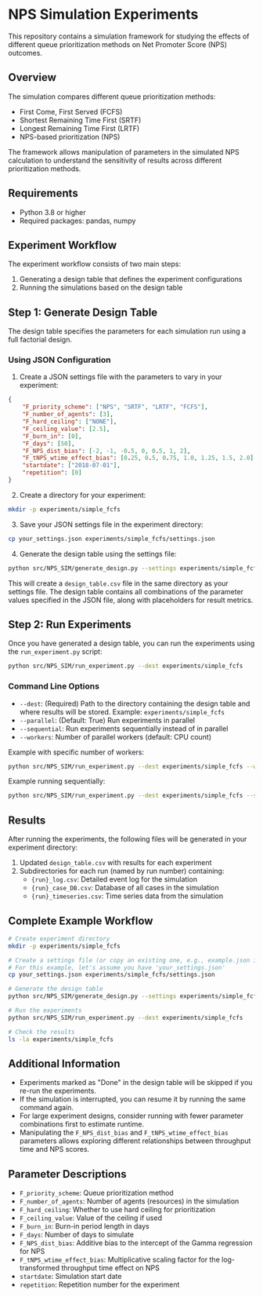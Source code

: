# NPS Simulation Experiments

This repository contains a simulation framework for studying the effects of different queue prioritization methods on Net Promoter Score (NPS) outcomes.

## Overview

The simulation compares different queue prioritization methods:

- First Come, First Served (FCFS)
- Shortest Remaining Time First (SRTF)
- Longest Remaining Time First (LRTF)
- NPS-based prioritization (NPS)

The framework allows manipulation of parameters in the simulated NPS calculation to understand the sensitivity of results across different prioritization methods.

## Requirements

- Python 3.8 or higher
- Required packages: pandas, numpy

## Experiment Workflow

The experiment workflow consists of two main steps:

1. Generating a design table that defines the experiment configurations
2. Running the simulations based on the design table

## Step 1: Generate Design Table

The design table specifies the parameters for each simulation run using a full factorial design.

### Using JSON Configuration

1. Create a JSON settings file with the parameters to vary in your experiment:

```json
{
    "F_priority_scheme": ["NPS", "SRTF", "LRTF", "FCFS"],
    "F_number_of_agents": [3],
    "F_hard_ceiling": ["NONE"],
    "F_ceiling_value": [2.5],
    "F_burn_in": [0],
    "F_days": [50],
    "F_NPS_dist_bias": [-2, -1, -0.5, 0, 0.5, 1, 2],
    "F_tNPS_wtime_effect_bias": [0.25, 0.5, 0.75, 1.0, 1.25, 1.5, 2.0],
    "startdate": ["2018-07-01"],
    "repetition": [0]
}
```

2. Create a directory for your experiment:

```bash
mkdir -p experiments/simple_fcfs
```

3. Save your JSON settings file in the experiment directory:

```bash
cp your_settings.json experiments/simple_fcfs/settings.json
```

4. Generate the design table using the settings file:

```bash
python src/NPS_SIM/generate_design.py --settings experiments/simple_fcfs/settings.json
```

This will create a `design_table.csv` file in the same directory as your settings file. The design table contains all combinations of the parameter values specified in the JSON file, along with placeholders for result metrics.

## Step 2: Run Experiments

Once you have generated a design table, you can run the experiments using the `run_experiment.py` script:

```bash
python src/NPS_SIM/run_experiment.py --dest experiments/simple_fcfs
```

### Command Line Options

- `--dest`: (Required) Path to the directory containing the design table and where results will be stored. Example: `experiments/simple_fcfs`
- `--parallel`: (Default: True) Run experiments in parallel
- `--sequential`: Run experiments sequentially instead of in parallel
- `--workers`: Number of parallel workers (default: CPU count)

Example with specific number of workers:

```bash
python src/NPS_SIM/run_experiment.py --dest experiments/simple_fcfs --workers 4
```

Example running sequentially:

```bash
python src/NPS_SIM/run_experiment.py --dest experiments/simple_fcfs --sequential
```

## Results

After running the experiments, the following files will be generated in your experiment directory:

1. Updated `design_table.csv` with results for each experiment
2. Subdirectories for each run (named by run number) containing:
   - `{run}_log.csv`: Detailed event log for the simulation
   - `{run}_case_DB.csv`: Database of all cases in the simulation
   - `{run}_timeseries.csv`: Time series data from the simulation

## Complete Example Workflow

```bash
# Create experiment directory
mkdir -p experiments/simple_fcfs

# Create a settings file (or copy an existing one, e.g., example.json if provided)
# For this example, let's assume you have 'your_settings.json'
cp your_settings.json experiments/simple_fcfs/settings.json

# Generate the design table
python src/NPS_SIM/generate_design.py --settings experiments/simple_fcfs/settings.json

# Run the experiments
python src/NPS_SIM/run_experiment.py --dest experiments/simple_fcfs

# Check the results
ls -la experiments/simple_fcfs
```

## Additional Information

- Experiments marked as "Done" in the design table will be skipped if you re-run the experiments.
- If the simulation is interrupted, you can resume it by running the same command again.
- For large experiment designs, consider running with fewer parameter combinations first to estimate runtime.
- Manipulating the `F_NPS_dist_bias` and `F_tNPS_wtime_effect_bias` parameters allows exploring different relationships between throughput time and NPS scores.

## Parameter Descriptions

- `F_priority_scheme`: Queue prioritization method
- `F_number_of_agents`: Number of agents (resources) in the simulation
- `F_hard_ceiling`: Whether to use hard ceiling for prioritization
- `F_ceiling_value`: Value of the ceiling if used
- `F_burn_in`: Burn-in period length in days
- `F_days`: Number of days to simulate
- `F_NPS_dist_bias`: Additive bias to the intercept of the Gamma regression for NPS
- `F_tNPS_wtime_effect_bias`: Multiplicative scaling factor for the log-transformed throughput time effect on NPS
- `startdate`: Simulation start date
- `repetition`: Repetition number for the experiment 